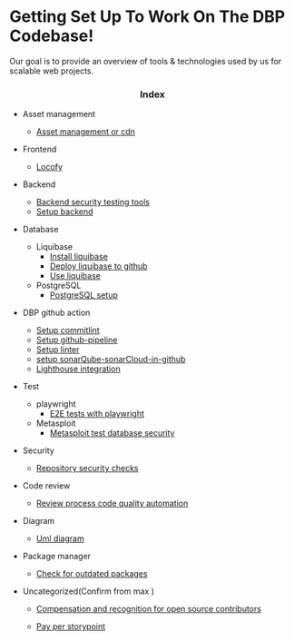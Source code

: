 
# Getting Set Up To Work On The DBP Codebase!

Our goal is to provide an overview of tools & technologies used by us for scalable web projects.

<div align="center">
  <h3> Index </h3>
</div>

- Asset management
    - [Asset management or cdn](./docs/asset-management-or-cdn.md)
- Frontend 
    - [Locofy](./docs/locofy.md)
- Backend    
    - [Backend security testing tools](./docs/backend-security-testing-tools.md)
    - [Setup backend](./docs/setup-backend(express).md)
- Database
    - Liquibase
        - [Install liquibase](./docs/install-liquibase.md)
        - [Deploy liquibase to github](./docs/deploy-liquibase-to-github.md)
        - [Use liquibase](./docs/use-liquibase.md)
     - PostgreSQL
        - [PostgreSQL setup](./docs/postgreSQL-setup.md)       

- DBP github action    
    - [Setup commitlint](./docs/setup-commitlint.md)
    - [Setup github-pipeline](./docs/setup-github-pipeline.md)
    - [Setup linter](./docs/setup-linter.md)
    - [setup sonarQube-sonarCloud-in-github](./docs/setup-sonarQube-sonarCloud-in-github.md)
    - [Lighthouse integration](./docs/lighthouse-integration.md)
- Test
    - playwright
        - [E2E tests with playwright](./docs/e2e-tests-with-playwright.md)
    - Metasploit
        - [Metasploit test database security](./docs/metasploit-test-database-security.md)
- Security            
    - [Repository security checks](./docs/repository-security-checks.md)
- Code review 

    - [Review process code quality automation](./docs/review-process-code-quality-automation.md)
- Diagram
    - [Uml diagram](./docs/uml-diagram.md)   

- Package manager
    - [Check for outdated packages](./docs/check-for-outdated-packages.md)

- Uncategorized(Confirm from max )  
    - [Compensation and recognition for open source contributors](./docs/compensation-and-recognition-for-open-source-contributors.md)


    - [Pay per storypoint](./docs/pay-per-storypoint.md)








